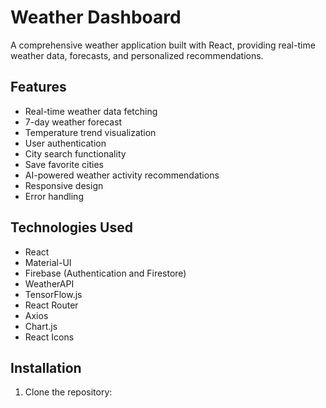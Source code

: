 # Weather Dashboard

A comprehensive weather application built with React, providing real-time weather data, forecasts, and personalized recommendations.

## Features

- Real-time weather data fetching
- 7-day weather forecast
- Temperature trend visualization
- User authentication
- City search functionality
- Save favorite cities
- AI-powered weather activity recommendations
- Responsive design
- Error handling

## Technologies Used

- React
- Material-UI
- Firebase (Authentication and Firestore)
- WeatherAPI
- TensorFlow.js
- React Router
- Axios
- Chart.js
- React Icons

## Installation

1. Clone the repository:
